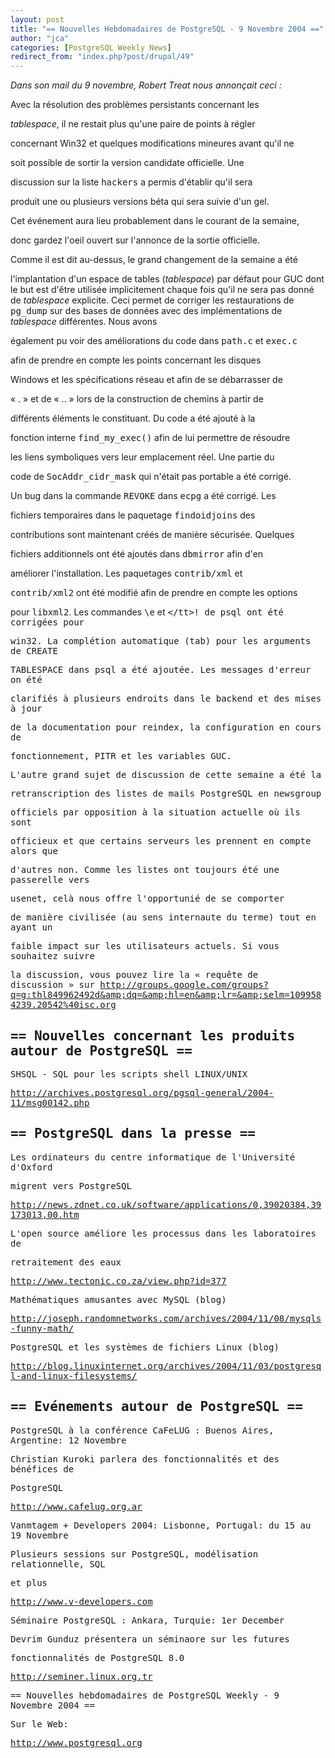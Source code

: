 ```yaml
---
layout: post
title: "== Nouvelles Hebdomadaires de PostgreSQL - 9 Novembre 2004 =="
author: "jca"
categories: [PostgreSQL Weekly News]
redirect_from: "index.php?post/drupal/49"
---
```



<em>Dans son mail du 9 novembre, Robert Treat nous annonçait ceci :</em><br />

<p>Avec la résolution des problèmes persistants concernant les

<em>tablespace</em>, il ne restait plus qu'une paire de points à régler

concernant Win32 et quelques modifications mineures avant qu'il ne

soit possible de sortir la version candidate officielle. Une

discussion sur la liste <tt>hackers</tt> a permis d'établir qu'il sera

produit une ou plusieurs versions béta qui sera suivie d'un gel.

Cet événement aura lieu probablement dans le courant de la semaine,

donc gardez l'oeil ouvert sur l'annonce de la sortie officielle.

</p>

<p>

Comme il est dit au-dessus, le grand changement de la semaine a été

l'implantation d'un espace de tables (<em>tablespace</em>) par défaut pour GUC dont le but est d'être utilisée implicitement chaque fois qu'il ne sera pas donné de <em>tablespace</em> explicite. Ceci permet de corriger les restaurations de <tt>pg_dump</tt> sur des bases de données avec des implémentations de <em>tablespace</em> différentes. Nous avons

également pu voir des améliorations du code dans <tt>path.c</tt> et <tt>exec.c</tt>

afin de prendre en compte les points concernant les disques

Windows et les spécifications réseau et afin de se débarrasser de

«&nbsp;.&nbsp;» et de «&nbsp;..&nbsp;» lors de la construction de chemins à partir de

différents éléments le constituant. Du code a été ajouté à la

fonction interne <tt>find_my_exec()</tt> afin de lui permettre de résoudre

les liens symboliques vers leur emplacement réel. Une partie du

code de <tt>SocAddr_cidr_mask</tt> qui n'était pas portable a été corrigé.

Un bug dans la commande <tt>REVOKE</tt> dans <tt>ecpg</tt> a été corrigé. Les

fichiers temporaires dans le paquetage <tt>findoidjoins</tt> des

contributions sont maintenant créés de manière sécurisée. Quelques

fichiers additionnels ont été ajoutés dans <tt>dbmirror</tt> afin d'en

améliorer l'installation. Les paquetages <tt>contrib/xml</tt> et

<tt>contrib/xml2</tt> ont été modifié afin de prendre en compte les options

pour <tt>libxml2</tt>. Les commandes <tt>\e</tt> et <tt>\</tt>! de <tt>psql</tt> ont été corrigées pour

win32. La complétion automatique (tab) pour les arguments de <tt>CREATE

TABLESPACE</tt> dans <tt>psq</tt>l a été ajoutée. Les messages d'erreur on été

clarifiés à plusieurs endroits dans le backend et des mises à jour

de la documentation pour reindex, la configuration en cours de

fonctionnement, PITR et les variables GUC.

</p>

<p>

L'autre grand sujet de discussion de cette semaine a été la

retranscription des listes de mails PostgreSQL en newsgroup

officiels par opposition à la situation actuelle où ils sont

officieux et que certains serveurs les prennent en compte alors que

d'autres non. Comme les listes ont toujours été une passerelle vers

usenet, celà nous offre l'opportunié de se comporter

de manière civilisée (au sens internaute du terme) tout en ayant un

faible impact sur les utilisateurs actuels. Si vous souhaitez suivre

la discussion, vous pouvez lire la «&nbsp;requête de discussion&nbsp;» sur <a href="http://groups.google.com/groups?q=g:thl849962492d&amp;dq=&amp;hl=en&amp;lr=&amp;selm=1099584239.20542%40isc.org">http://groups.google.com/groups?q=g:thl849962492d&amp;dq=&amp;hl=en&amp;lr=&amp;selm=1099584239.20542%40isc.org  </a>

</p>

<!--more-->


<h2>== Nouvelles concernant les produits autour de PostgreSQL ==</h2>

<p>

SHSQL - SQL pour les scripts shell LINUX/UNIX<br />

<a href="http://archives.postgresql.org/pgsql-general/2004-11/msg00142.php">http://archives.postgresql.org/pgsql-general/2004-11/msg00142.php</a>

</p>

<h2>== PostgreSQL dans la presse ==</h2>

<p>

Les ordinateurs du centre informatique de l'Université d'Oxford

migrent vers PostgreSQL<br />

<a href="http://news.zdnet.co.uk/software/applications/0,39020384,39173013,00.htm">http://news.zdnet.co.uk/software/applications/0,39020384,39173013,00.htm</a>

</p>

<p>

L'open source améliore les processus dans les laboratoires de

retraitement des eaux<br />

<a href="http://www.tectonic.co.za/view.php?id=377">http://www.tectonic.co.za/view.php?id=377</a>

</p>

<p>

Mathématiques amusantes avec MySQL (blog)<br />

<a href="http://joseph.randomnetworks.com/archives/2004/11/08/mysqls-funny-math/">http://joseph.randomnetworks.com/archives/2004/11/08/mysqls-funny-math/</a>

</p>

<p>

PostgreSQL et les systèmes de fichiers Linux (blog)<br />

<a href="http://blog.linuxinternet.org/archives/2004/11/03/postgresql-and-linux-filesystems/">http://blog.linuxinternet.org/archives/2004/11/03/postgresql-and-linux-filesystems/</a>

</p>

<h2>== Evénements autour de PostgreSQL ==</h2>

<p>

PostgreSQL à la conférence CaFeLUG : Buenos Aires, Argentine: 12 Novembre<br />

Christian Kuroki parlera des fonctionnalités et des bénéfices de

PostgreSQL<br />

<a href="http://www.cafelug.org.ar">http://www.cafelug.org.ar</a>

</p>

<p>

Vanmtagem + Developers 2004: Lisbonne, Portugal: du 15 au 19 Novembre<br />

Plusieurs sessions sur PostgreSQL, modélisation relationnelle, SQL

et plus<br />

<a href="http://www.v-developers.com">http://www.v-developers.com</a>

</p>

<p>

Séminaire PostgreSQL : Ankara, Turquie: 1er December<br />

Devrim Gunduz présentera un séminaore sur les futures

fonctionnalités de PostgreSQL 8.0<br />

<a href="http://seminer.linux.org.tr">http://seminer.linux.org.tr</a>

</p>

<p>

== Nouvelles hebdomadaires de PostgreSQL Weekly - 9 Novembre 2004 ==

Sur le Web:<br />

<a href="http://www.postgresql.org">http://www.postgresql.org</a>

</p>